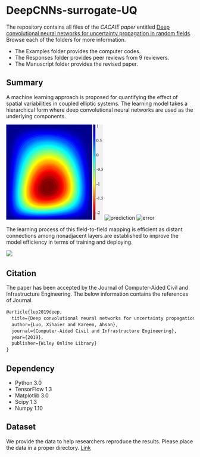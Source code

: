 # DeepCNNs-surrogate-UQ
The repository contains all files of the *CACAIE paper* entitled [Deep convolutional neural networks for uncertainty propagation in random fields](https://onlinelibrary.wiley.com/doi/full/10.1111/mice.12510). Browse each of the folders for more information.
* The Examples folder provides the computer codes.
* The Responses folder provides peer reviews from 9 reviewers.
* The Manuscript folder provides the revised paper.

## Summary
A machine learning approach is proposed for quantifying the effect of spatial variabilities in coupled elliptic systems. The learning model takes a hierarchical form where deep convolutional neural networks are used as the underlying components.

<p><img src="Images/truth.png" title="ground truth" width="260"> <img src="Images/prediction.gif" title="prediction" width="270"> <img src="Images/error.gif" title="error" width="260"><p>

The learning process of this field-to-field mapping is efficient as distant connections among nonadjacent layers are established to improve the model efficiency in terms of training and deploying.

<p><img src="Images/optimization.gif" width="700"><p>

## Citation
The paper has been accepted by the Journal of Computer-Aided Civil and Infrastructure Engineering. The below information contains the references of Journal. 

```latex
@article{luo2019deep,
  title={Deep convolutional neural networks for uncertainty propagation in random fields},
  author={Luo, Xihaier and Kareem, Ahsan},
  journal={Computer-Aided Civil and Infrastructure Engineering},
  year={2019},
  publisher={Wiley Online Library}
}
```


## Dependency
* Python 3.0
* TensorFlow 1.3
* Matplotlib 3.0
* Scipy 1.3
* Numpy 1.10

## Dataset
We provide the data to help researchers reproduce the results. Please place the data in a proper directory.
[Link](https://drive.google.com/drive/folders/1uyrN4RGuNNU_ya4nlvD40XrOpwtFSC2n?usp=sharing)
